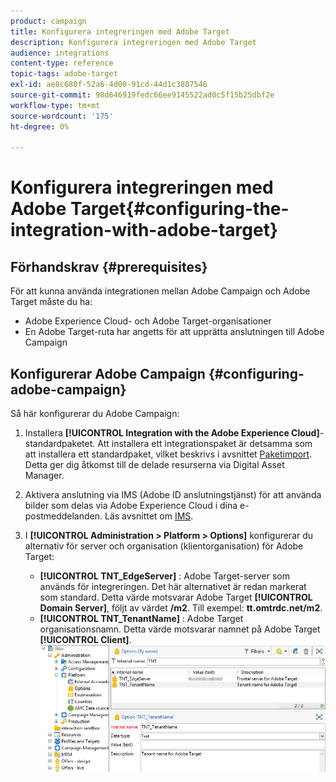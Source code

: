 ```yaml
---
product: campaign
title: Konfigurera integreringen med Adobe Target
description: Konfigurera integreringen med Adobe Target
audience: integrations
content-type: reference
topic-tags: adobe-target
exl-id: ae8c680f-52a6-4d00-91cd-44d1c3807546
source-git-commit: 98d646919fedc66ee9145522ad0c5f15b25dbf2e
workflow-type: tm+mt
source-wordcount: '175'
ht-degree: 0%

---
```


# Konfigurera integreringen med Adobe Target{#configuring-the-integration-with-adobe-target}

## Förhandskrav {#prerequisites}

För att kunna använda integrationen mellan Adobe Campaign och Adobe Target måste du ha:

* Adobe Experience Cloud- och Adobe Target-organisationer
* En Adobe Target-ruta har angetts för att upprätta anslutningen till Adobe Campaign

## Konfigurerar Adobe Campaign {#configuring-adobe-campaign}

Så här konfigurerar du Adobe Campaign:

1. Installera **[!UICONTROL Integration with the Adobe Experience Cloud]**-standardpaketet. Att installera ett integrationspaket är detsamma som att installera ett standardpaket, vilket beskrivs i avsnittet [Paketimport](../../platform/using/working-with-data-packages.md#importing-packages). Detta ger dig åtkomst till de delade resurserna via Digital Asset Manager.
1. Aktivera anslutning via IMS (Adobe ID anslutningstjänst) för att använda bilder som delas via Adobe Experience Cloud i dina e-postmeddelanden. Läs avsnittet om [IMS](../../integrations/using/about-adobe-id.md).
1. I **[!UICONTROL Administration > Platform > Options]** konfigurerar du alternativ för server och organisation (klientorganisation) för Adobe Target:

   * **[!UICONTROL TNT_EdgeServer]** : Adobe Target-server som används för integreringen. Det här alternativet är redan markerat som standard. Detta värde motsvarar Adobe Target **[!UICONTROL Domain Server]**, följt av värdet **/m2**. Till exempel: **tt.omtrdc.net/m2**.
   * **[!UICONTROL TNT_TenantName]** : Adobe Target organisationsnamn. Detta värde motsvarar namnet på Adobe Target **[!UICONTROL Client]**.
   ![](assets/tar_options.png)
